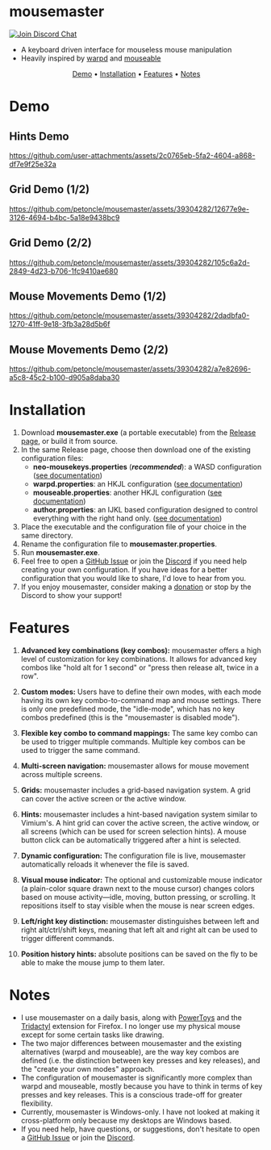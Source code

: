 # mousemaster

<a href="https://discord.gg/GSB6MaKb2R"><img src="https://img.shields.io/discord/854326924402622474?color=%235865F2&label=discord" alt="Join Discord Chat"></a>

- A keyboard driven interface for mouseless mouse manipulation
- Heavily inspired by [warpd](https://github.com/rvaiya/warpd)
  and [mouseable](https://github.com/wirekang/mouseable/)

<p align="center">
<a href="#demo">Demo</a> •
<a href="#installation">Installation</a> •
<a href="#features">Features</a> •
<a href="#notes">Notes</a>
</p>

# Demo

## Hints Demo
https://github.com/user-attachments/assets/2c0765eb-5fa2-4604-a868-df7e9f25e32a

## Grid Demo (1/2)
https://github.com/petoncle/mousemaster/assets/39304282/12677e9e-3126-4694-b4bc-5a18e9438bc9

## Grid Demo (2/2)
https://github.com/petoncle/mousemaster/assets/39304282/105c6a2d-2849-4d23-b706-1fc9410ae680

## Mouse Movements Demo (1/2)
https://github.com/petoncle/mousemaster/assets/39304282/2dadbfa0-1270-41ff-9e18-3fb3a28d5b6f

## Mouse Movements Demo (2/2)
https://github.com/petoncle/mousemaster/assets/39304282/a7e82696-a5c8-45c2-b100-d905a8daba30

# Installation

1. Download **mousemaster.exe** (a portable executable) from
   the [Release page](https://github.com/petoncle/mousemaster/releases/latest), or build
   it from source.
2. In the same Release page, choose then download one of the existing configuration files:
    - **neo-mousekeys.properties** (***recommended***): a WASD configuration ([see documentation](configuration/neo-mousekeys.md))
    - **warpd.properties**: an HKJL configuration ([see documentation](configuration/warpd.md))
    - **mouseable.properties**: another HKJL configuration ([see documentation](configuration/mouseable.md))
    - **author.properties**: an IJKL based configuration designed to control everything with the right hand only. ([see documentation](configuration/author.md))
3. Place the executable and the configuration file of your choice in the same directory.
4. Rename the configuration file to **mousemaster.properties**.
5. Run **mousemaster.exe**.
6. Feel free to open a [GitHub Issue](https://github.com/petoncle/mousemaster/issues)
   or join the [Discord](https://discord.gg/GSB6MaKb2R) if you need help creating your own
   configuration. If you have ideas for a better configuration that
   you would like to share, I'd love to hear from you.
7. If you enjoy mousemaster, consider making a [donation](https://ko-fi.com/petoncle) or stop by the Discord to show your support! 

# Features

1. **Advanced key combinations (key combos):** mousemaster offers a high level
   of customization for key combinations. It allows for advanced key combos like "hold
   alt for 1 second" or "press then release alt, twice in a row".

2. **Custom modes:** Users have to define their own modes, with each mode
   having its own key combo-to-command map and mouse settings. There is only one
   predefined mode, the "idle-mode", which has no key combos predefined (this is the
   "mousemaster is disabled mode").

3. **Flexible key combo to command mappings:** The same key combo can be used to
   trigger multiple commands. Multiple key combos can be used to trigger the same command.

4. **Multi-screen navigation:** mousemaster allows for mouse movement across multiple screens.

5. **Grids:** mousemaster includes a grid-based navigation system. A grid can cover the
   active screen or the active window.

6. **Hints:** mousemaster includes a hint-based navigation system similar
   to Vimium's. A hint grid can cover the active screen, the active window, or all
   screens (which can be used for screen selection hints). A mouse button click
   can be automatically triggered after a hint is selected.

7. **Dynamic configuration:** The configuration file is live, mousemaster automatically
   reloads it whenever the file is saved.

8. **Visual mouse indicator:** The optional and customizable mouse indicator (a
   plain-color square drawn next to the mouse cursor) changes colors based on mouse
   activity—idle, moving, button pressing, or scrolling. It repositions itself to stay
   visible when the mouse is near screen edges.

9. **Left/right key distinction:** mousemaster distinguishes between left and right
   alt/ctrl/shift keys, meaning that left alt and right alt can be used to trigger
   different commands.

10. **Position history hints:** absolute positions can be saved on the fly to be able 
    to make the mouse jump to them later.

# Notes

- I use mousemaster on a daily basis, along with [PowerToys](https://github.com/microsoft/PowerToys)
  and the [Tridactyl](https://github.com/tridactyl/tridactyl) extension for
  Firefox. I no longer use my physical mouse except for some certain tasks like drawing. 
- The two major differences between mousemaster and the existing alternatives (warpd and
  mouseable), are the way key combos are defined (i.e. the distinction between key
  presses and key releases), and the "create your own modes" approach.
- The configuration of mousemaster is significantly more complex than warpd and mouseable,
  mostly because you have to think in terms of key presses and key releases. This is a
  conscious trade-off for greater flexibility.
- Currently, mousemaster is Windows-only. I have not looked at making it cross-platform
  only because my desktops are Windows based.
- If you need help, have questions, or suggestions, 
  don't hesitate to open a [GitHub Issue](https://github.com/petoncle/mousemaster/issues) or join the [Discord](https://discord.gg/GSB6MaKb2R).
